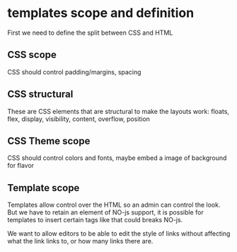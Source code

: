 # templates scope and definition

First we need to define the split between CSS and HTML

## CSS scope

CSS should control padding/margins, spacing

## CSS structural

These are CSS elements that are structural to make the layouts work: floats, flex, display, visibility, content, overflow, position

## CSS Theme scope

CSS should control colors and fonts, maybe embed a image of background for flavor

## Template scope

Templates allow control over the HTML so an admin can control the look. But we have to retain an element of NO-js support, it is possible for templates to insert certain tags like </form> that could breaks NO-js.

We want to allow editors to be able to edit the style of links without affecting what the link links to, or how many links there are.


